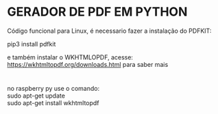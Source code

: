 # GERADOR DE PDF EM PYTHON

Código funcional para Linux, é necessario fazer a instalação do PDFKIT:

pip3 install pdfkit

e também instalar o WKHTMLOPDF, acesse: https://wkhtmltopdf.org/downloads.html para saber mais
# 
no raspberry py use o comando:
<br>
sudo apt-get update
<br>
sudo apt-get install wkhtmltopdf
